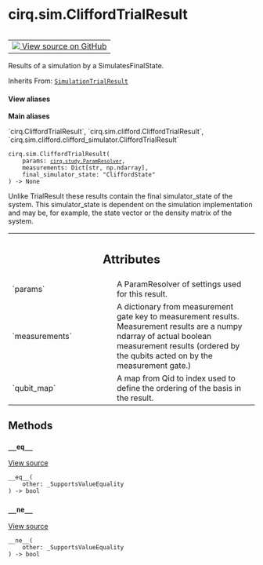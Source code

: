 <div itemscope itemtype="http://developers.google.com/ReferenceObject">
<meta itemprop="name" content="cirq.sim.CliffordTrialResult" />
<meta itemprop="path" content="Stable" />
<meta itemprop="property" content="__eq__"/>
<meta itemprop="property" content="__init__"/>
<meta itemprop="property" content="__ne__"/>
</div>

# cirq.sim.CliffordTrialResult

<!-- Insert buttons and diff -->

<table class="tfo-notebook-buttons tfo-api" align="left">

<td>
  <a target="_blank" href="https://github.com/quantumlib/cirq/tree/master/cirq/sim/clifford/clifford_simulator.py">
    <img src="https://www.tensorflow.org/images/GitHub-Mark-32px.png" />
    View source on GitHub
  </a>
</td>
</table>



Results of a simulation by a SimulatesFinalState.

Inherits From: [`SimulationTrialResult`](../../cirq/sim/SimulationTrialResult.md)

<section class="expandable">
  <h4 class="showalways">View aliases</h4>
  <p>
<b>Main aliases</b>
<p>`cirq.CliffordTrialResult`, `cirq.sim.clifford.CliffordTrialResult`, `cirq.sim.clifford.clifford_simulator.CliffordTrialResult`</p>
</p>
</section>

<pre class="devsite-click-to-copy prettyprint lang-py tfo-signature-link">
<code>cirq.sim.CliffordTrialResult(
    params: <a href="../../cirq/study/ParamResolver.md"><code>cirq.study.ParamResolver</code></a>,
    measurements: Dict[str, np.ndarray],
    final_simulator_state: "CliffordState"
) -> None
</code></pre>



<!-- Placeholder for "Used in" -->

Unlike TrialResult these results contain the final simulator_state of the
system. This simulator_state is dependent on the simulation implementation
and may be, for example, the state vector or the density matrix of the
system.



<!-- Tabular view -->
 <table class="responsive fixed orange">
<colgroup><col width="214px"><col></colgroup>
<tr><th colspan="2"><h2 class="add-link">Attributes</h2></th></tr>

<tr>
<td>
`params`
</td>
<td>
A ParamResolver of settings used for this result.
</td>
</tr><tr>
<td>
`measurements`
</td>
<td>
A dictionary from measurement gate key to measurement
results. Measurement results are a numpy ndarray of actual boolean
measurement results (ordered by the qubits acted on by the
measurement gate.)
</td>
</tr><tr>
<td>
`qubit_map`
</td>
<td>
A map from Qid to index used to define the ordering of the basis in
the result.
</td>
</tr>
</table>



## Methods

<h3 id="__eq__"><code>__eq__</code></h3>

<a target="_blank" href="https://github.com/quantumlib/cirq/tree/master/cirq/value/value_equality.py">View source</a>

<pre class="devsite-click-to-copy prettyprint lang-py tfo-signature-link">
<code>__eq__(
    other: _SupportsValueEquality
) -> bool
</code></pre>




<h3 id="__ne__"><code>__ne__</code></h3>

<a target="_blank" href="https://github.com/quantumlib/cirq/tree/master/cirq/value/value_equality.py">View source</a>

<pre class="devsite-click-to-copy prettyprint lang-py tfo-signature-link">
<code>__ne__(
    other: _SupportsValueEquality
) -> bool
</code></pre>






